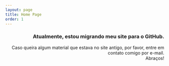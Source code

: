 ```yaml
---
layout: page
title: Home Page
order: 1
---
```

<div style='text-align: right;'>
  <h3>Atualmente, estou migrando meu site para o GitHub.</h3>
  <p>Caso queira algum material que estava no site antigo, por favor, entre em contato comigo por e-mail.
  <br>Abraços!</p>
</div>

